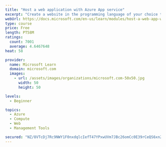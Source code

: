 ```yaml
---
title: "Host a web application with Azure App service"
excerpt: "Create a website in the programming language of your choice through the hosted web app platform in Azure App Service."
webUrl: https://docs.microsoft.com/en-us/learn/modules/host-a-web-app-with-azure-app-service/
type: course
price: Free
length: PT58M
ratings:
  count: 7001
  average: 4.6467648
heat: 58

provider:
  name: Microsoft Learn
  domain: microsoft.com
  images:
    - url: /assets/images/organizations/microsoft.com-50x50.jpg
      width: 50
      height: 50

levels:
  - Beginner

topics:
  - Azure
  - Compute
  - Web
  - Management Tools

secured: "NZ/8VTcDj7Rc9NWY1F0nxdqlcIefT47YPxwUVm7JBc26omCc0E39rCeQS6xn2pBngzbAhPxZUPs2ZMgeXKIbYRgT5MUAsaUcdSm7adrcvPKsYH+V4Q4vyBkUYBO8A2hu1iBE9LqepVLGjMP14URPUtzuV6psHPSDpZEp8o/tpOO1DY84PAgPvRO6jx7hVVUI4C5USB9n+1GOZsed2cPLqoqRkF3L+Ow5+ojKQxavEOWiSb4hdObY14FPVTcVKMdFgq1u2iFNkL7KRvIckgP4NE6TIqRkcz1Ad1hgTjac5hzl8mTzH3W35UE6b2Gn8FXULZs0ZyjTRT68FPCuqOLqYTE2LVF4J0h2QhETd2y1IotP5GkAGHObLp1pzOSNfa28tueoS79aNONK05emxvSDkJX7eTm0JiDduxlAa15fVQo=;TWMglCPEcS2msbYD3PSNFA=="
---
```


